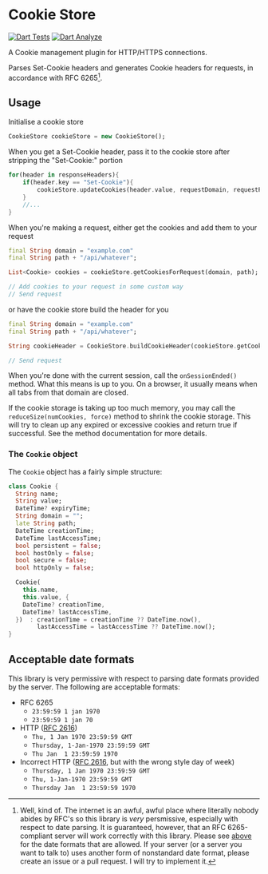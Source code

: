 # Cookie Store

[![Dart Tests](https://github.com/egefeyzioglu/cookie_store/actions/workflows/dart-tests.yml/badge.svg)](https://github.com/egefeyzioglu/cookie_store/actions/workflows/dart-tests.yml) [![Dart Analyze](https://github.com/egefeyzioglu/cookie_store/actions/workflows/dart-analyze.yml/badge.svg)](https://github.com/egefeyzioglu/cookie_store/actions/workflows/dart-analyze.yml)

A Cookie management plugin for HTTP/HTTPS connections.

Parses Set-Cookie headers and generates Cookie headers for requests, in accordance with RFC 6265[^1].

## Usage

Initialise a cookie store

```dart
CookieStore cookieStore = new CookieStore();
```

When you get a Set-Cookie header, pass it to the cookie store after stripping the "Set-Cookie:" portion

```dart
for(header in responseHeaders){
    if(header.key == "Set-Cookie"){
        cookieStore.updateCookies(header.value, requestDomain, requestPath);
    }
    //...
}
```

When you're making a request, either get the cookies and add them to your request

```dart
final String domain = "example.com"
final String path + "/api/whatever";

List<Cookie> cookies = cookieStore.getCookiesForRequest(domain, path);

// Add cookies to your request in some custom way
// Send request
```

or have the cookie store build the header for you

```dart
final String domain = "example.com"
final String path + "/api/whatever";

String cookieHeader = CookieStore.buildCookieHeader(cookieStore.getCookiesForRequest(domain, path));

// Send request
```

When you're done with the current session, call the `onSessionEnded()` method. What this means is up to you. On a browser, it usually means when all tabs from that domain are closed.

If the cookie storage is taking up too much memory, you may call the `reduceSize(numCookies, force)` method to shrink the cookie storage. This will try to clean up any expired or excessive cookies and return true if successful. See the method documentation for more details.

### The `Cookie` object
The `Cookie` object has a fairly simple structure:

```dart
class Cookie {
  String name;
  String value;
  DateTime? expiryTime;
  String domain = "";
  late String path;
  DateTime creationTime;
  DateTime lastAccessTime;
  bool persistent = false;
  bool hostOnly = false;
  bool secure = false;
  bool httpOnly = false;

  Cookie(
    this.name,
    this.value, {
    DateTime? creationTime,
    DateTime? lastAccessTime,
  })  : creationTime = creationTime ?? DateTime.now(),
        lastAccessTime = lastAccessTime ?? DateTime.now();
}
```

## Acceptable date formats

This library is very permissive with respect to parsing date formats provided by the server. The following are acceptable formats:

- RFC 6265
  - `23:59:59 1 jan 1970`
  - `23:59:59 1 jan 70`
- HTTP ([RFC 2616](https://datatracker.ietf.org/doc/html/rfc2616#section-3.3.1))
  - `Thu, 1 Jan 1970 23:59:59 GMT`
  - `Thursday, 1-Jan-1970 23:59:59 GMT`
  - `Thu Jan  1 23:59:59 1970`
- Incorrect HTTP ([RFC 2616](https://datatracker.ietf.org/doc/html/rfc2616#section-3.3.1), but with the wrong style day of week)
  - `Thursday, 1 Jan 1970 23:59:59 GMT`
  - `Thu, 1-Jan-1970 23:59:59 GMT`
  - `Thursday Jan  1 23:59:59 1970`

  
[^1]: Well, kind of. The internet is an awful, awful place where literally nobody abides by RFC's so this library is _very_ persmissive, especially with respect to date parsing. It is guaranteed, however, that an RFC 6265-compliant server will work correctly with this library. Please see [above](#acceptable-date-formats) for the date formats that are allowed. If your server (or a server you want to talk to) uses another form of nonstandard date format, please create an issue or a pull request. I will try to implement it.